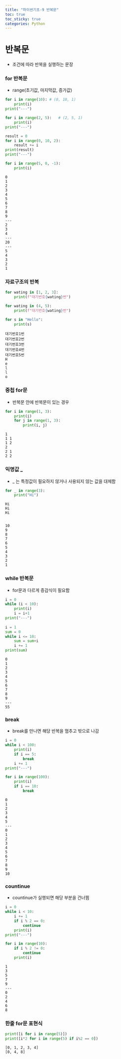 ```yaml
---
title: "파이썬기초-9 반복문"
toc: true
toc_sticky: true
categories: Python
---
```


# 반복문
* 조건에 따라 반복을 실행하는 문장

### for 반복문
* range(초기값, 마지막값, 증가값)


```python
for i in range(10): # (0, 10, 1)
    print(i)
print("---")

for i in range(2, 5):   # (2, 5, 1)
    print(i)
print("---")

result = 0
for i in range(0, 10, 2):
    result += i
print(result)
print("---")

for i in range(5, 0, -1):
    print(i)
```

    0
    1
    2
    3
    4
    5
    6
    7
    8
    9
    ---
    2
    3
    4
    ---
    20
    ---
    5
    4
    3
    2
    1
    

### 자료구조의 반복


```python
for wating in [1, 2, 3]:
    print(f"대기번호{wating}번")

for wating in (4, 5):
    print(f"대기번호{wating}번")

for s in "Hello":
    print(s)
```

    대기번호1번
    대기번호2번
    대기번호3번
    대기번호4번
    대기번호5번
    H
    e
    l
    l
    o
    

### 중첩 for문
* 반복문 안에 반복문이 있는 경우


```python
for i in range(1, 3):
    print(i)
    for j in range(1, 3):
        print(i, j)
```

    1
    1 1
    1 2
    2
    2 1
    2 2
    

### 익명값 _
* _ 는 특정값이 필요하지 않거나 사용되지 않는 값을 대체함


```python
for _ in range(3):
    print("Hi")
```

    Hi
    Hi
    Hi
    


```python

```

    10
    9
    8
    7
    6
    5
    4
    3
    2
    1
    

### while 반복문
* for문과 다르게 증감식이 필요함


```python
i = 0
while (i < 10):
    print(i)
    i = i+1
print("---")
  
i = 1
sum = 0
while i <= 10:
    sum = sum+i
    i += 1
print(sum)
```

    0
    1
    2
    3
    4
    5
    6
    7
    8
    9
    ---
    55
    

### break
* break를 만나면 해당 반복을 멈추고 밖으로 나감


```python
i = 0
while i < 100:
    print(i)
    if i == 5:
        break
    i += 1
print("---")

for i in range(100):
    print(i)
    if i == 10:
        break
```

    0
    1
    2
    3
    4
    5
    ---
    0
    1
    2
    3
    4
    5
    6
    7
    8
    9
    10
    

### countinue
* countinue가 실행되면 해당 부분을 건너뜀


```python
i = 0
while i < 10:
    i += 1
    if i % 2 == 0:
        continue
    print(i)
print("---")

for i in range(10):
    if i % 2 != 0:
        continue
    print(i)
```

    1
    3
    5
    7
    9
    ---
    0
    2
    4
    6
    8
    

### 한줄 for문 표현식


```python
print([i for i in range(5)])
print([i*2 for i in range(5) if i%2 == 0])
```

    [0, 1, 2, 3, 4]
    [0, 4, 8]
